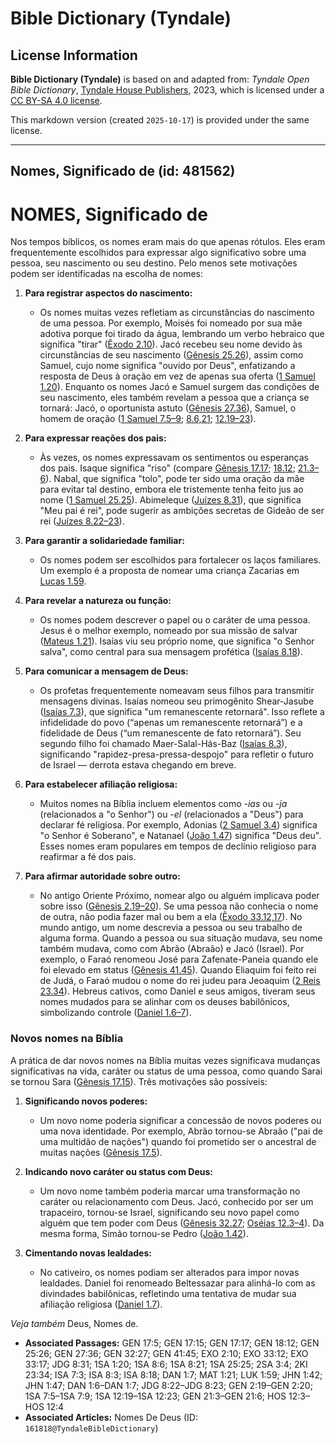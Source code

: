 # Bible Dictionary (Tyndale)

## License Information

**Bible Dictionary (Tyndale)** is based on and adapted from: _Tyndale Open Bible Dictionary_, [Tyndale House Publishers](https://tyndaleopenresources.com/), 2023, which is licensed under a [CC BY-SA 4.0 license](https://creativecommons.org/licenses/by-sa/4.0/legalcode.en).

This markdown version (created `2025-10-17`) is provided under the same license.



--------------------------------

## Nomes, Significado de (id: 481562)

NOMES, Significado de
=====================

Nos tempos bíblicos, os nomes eram mais do que apenas rótulos. Eles eram frequentemente escolhidos para expressar algo significativo sobre uma pessoa, seu nascimento ou seu destino. Pelo menos sete motivações podem ser identificadas na escolha de nomes:

1. **Para registrar aspectos do nascimento:**

    * Os nomes muitas vezes refletiam as circunstâncias do nascimento de uma pessoa. Por exemplo, Moisés foi nomeado por sua mãe adotiva porque foi tirado da água, lembrando um verbo hebraico que significa "tirar" ([Êxodo 2\.10](https://ref.ly/Exod2:10)). Jacó recebeu seu nome devido às circunstâncias de seu nascimento ([Gênesis 25\.26](https://ref.ly/Gen25:26)), assim como Samuel, cujo nome significa "ouvido por Deus", enfatizando a resposta de Deus à oração em vez de apenas sua oferta ([1 Samuel 1\.20](https://ref.ly/1Sam1:20)). Enquanto os nomes Jacó e Samuel surgem das condições de seu nascimento, eles também revelam a pessoa que a criança se tornará: Jacó, o oportunista astuto ([Gênesis 27\.36](https://ref.ly/Gen27:36)), Samuel, o homem de oração ([1 Samuel 7\.5–9](https://ref.ly/1Sam7:5-1Sam7:9); [8\.6,21](https://ref.ly/1Sam8:6); [12\.19–23](https://ref.ly/1Sam12:19-1Sam12:23)).
2. **Para expressar reações dos pais:**

    * Às vezes, os nomes expressavam os sentimentos ou esperanças dos pais. Isaque significa "riso" (compare [Gênesis 17\.17](https://ref.ly/Gen17:17); [18\.12](https://ref.ly/Gen18:12); [21\.3–6](https://ref.ly/Gen21:3-Gen21:6)). Nabal, que significa "tolo", pode ter sido uma oração da mãe para evitar tal destino, embora ele tristemente tenha feito jus ao nome ([1 Samuel 25\.25](https://ref.ly/1Sam25:25)). Abimeleque ([Juízes 8\.31](https://ref.ly/Judg8:31)), que significa "Meu pai é rei", pode sugerir as ambições secretas de Gideão de ser rei ([Juízes 8\.22–23](https://ref.ly/Judg8:22-Judg8:23)).
3. **Para garantir a solidariedade familiar:**

    * Os nomes podem ser escolhidos para fortalecer os laços familiares. Um exemplo é a proposta de nomear uma criança Zacarias em [Lucas 1\.59](https://ref.ly/Luke1:59).
4. **Para revelar a natureza ou função:**

    * Os nomes podem descrever o papel ou o caráter de uma pessoa. Jesus é o melhor exemplo, nomeado por sua missão de salvar ([Mateus 1\.21](https://ref.ly/Matt1:21)). Isaías viu seu próprio nome, que significa "o Senhor salva", como central para sua mensagem profética ([Isaías 8\.18](https://ref.ly/Isa8:18)).
5. **Para comunicar a mensagem de Deus:**

    * Os profetas frequentemente nomeavam seus filhos para transmitir mensagens divinas. Isaías nomeou seu primogênito Shear\-Jasube ([Isaías 7\.3](https://ref.ly/Isa7:3)), que significa "um remanescente retornará". Isso reflete a infidelidade do povo (“apenas um remanescente retornará”) e a fidelidade de Deus (“um remanescente de fato retornará”). Seu segundo filho foi chamado Maer\-Salal\-Hás\-Baz ([Isaías 8\.3](https://ref.ly/Isa8:3)), significando "rapidez\-presa\-pressa\-despojo" para refletir o futuro de Israel — derrota estava chegando em breve.
6. **Para estabelecer afiliação religiosa:**

    * Muitos nomes na Bíblia incluem elementos como \-*ias* ou *\-ja* (relacionados a "o Senhor") ou \-*el* (relacionados a "Deus") para declarar fé religiosa. Por exemplo, Adonias ([2 Samuel 3\.4](https://ref.ly/2Sam3:4)) significa "o Senhor é Soberano", e Natanael ([João 1\.47](https://ref.ly/John1:47)) significa "Deus deu". Esses nomes eram populares em tempos de declínio religioso para reafirmar a fé dos pais.
7. **Para afirmar autoridade sobre outro:**

    * No antigo Oriente Próximo, nomear algo ou alguém implicava poder sobre isso ([Gênesis 2\.19–20](https://ref.ly/Gen2:19-Gen2:20)). Se uma pessoa não conhecia o nome de outra, não podia fazer mal ou bem a ela ([Êxodo 33\.12,17](https://ref.ly/Exod33:12)). No mundo antigo, um nome descrevia a pessoa ou seu trabalho de alguma forma. Quando a pessoa ou sua situação mudava, seu nome também mudava, como com Abrão (Abraão) e Jacó (Israel). Por exemplo, o Faraó renomeou José para Zafenate\-Paneia quando ele foi elevado em status ([Gênesis 41\.45](https://ref.ly/Gen41:45)). Quando Eliaquim foi feito rei de Judá, o Faraó mudou o nome do rei judeu para Jeoaquim ([2 Reis 23\.34](https://ref.ly/2Kgs23:34)). Hebreus cativos, como Daniel e seus amigos, tiveram seus nomes mudados para se alinhar com os deuses babilônicos, simbolizando controle ([Daniel 1\.6–7](https://ref.ly/Dan1:6-Dan1:7)).

### Novos nomes na Bíblia

A prática de dar novos nomes na Bíblia muitas vezes significava mudanças significativas na vida, caráter ou status de uma pessoa, como quando Sarai se tornou Sara ([Gênesis 17\.15](https://ref.ly/Gen17:15)). Três motivações são possíveis:

1. **Significando novos poderes:**

    * Um novo nome poderia significar a concessão de novos poderes ou uma nova identidade. Por exemplo, Abrão tornou\-se Abraão ("pai de uma multidão de nações") quando foi prometido ser o ancestral de muitas nações ([Gênesis 17\.5](https://ref.ly/Gen17:5)).
2. **Indicando novo caráter ou status com Deus:**

    * Um novo nome também poderia marcar uma transformação no caráter ou relacionamento com Deus. Jacó, conhecido por ser um trapaceiro, tornou\-se Israel, significando seu novo papel como alguém que tem poder com Deus ([Gênesis 32\.27](https://ref.ly/Gen32:27); [Oséias 12\.3–4](https://ref.ly/Hos12:3-Hos12:4)). Da mesma forma, Simão tornou\-se Pedro ([João 1\.42](https://ref.ly/John1:42)).
3. **Cimentando novas lealdades:**

    * No cativeiro, os nomes podiam ser alterados para impor novas lealdades. Daniel foi renomeado Beltessazar para alinhá\-lo com as divindades babilônicas, refletindo uma tentativa de mudar sua afiliação religiosa ([Daniel 1\.7](https://ref.ly/Dan1:7)).

*Veja também* Deus, Nomes de.

* **Associated Passages:** GEN 17:5; GEN 17:15; GEN 17:17; GEN 18:12; GEN 25:26; GEN 27:36; GEN 32:27; GEN 41:45; EXO 2:10; EXO 33:12; EXO 33:17; JDG 8:31; 1SA 1:20; 1SA 8:6; 1SA 8:21; 1SA 25:25; 2SA 3:4; 2KI 23:34; ISA 7:3; ISA 8:3; ISA 8:18; DAN 1:7; MAT 1:21; LUK 1:59; JHN 1:42; JHN 1:47; DAN 1:6–DAN 1:7; JDG 8:22–JDG 8:23; GEN 2:19–GEN 2:20; 1SA 7:5–1SA 7:9; 1SA 12:19–1SA 12:23; GEN 21:3–GEN 21:6; HOS 12:3–HOS 12:4
* **Associated Articles:** Nomes De Deus (ID: `161818@TyndaleBibleDictionary`)

